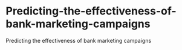 # Predicting-the-effectiveness-of-bank-marketing-campaigns
Predicting the effectiveness of bank marketing campaigns
